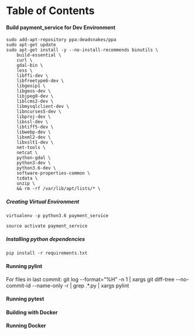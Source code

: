 Table of Contents
=================

#### Build payment_service for Dev Environment

```
sudo add-apt-repository ppa:deadsnakes/ppa
sudo apt-get update
sudo apt-get install -y --no-install-recommends binutils \
    build-essential \
    curl \
    gdal-bin \
    less \
    libffi-dev \
    libfreetype6-dev \
    libgeoip1 \
    libgeos-dev \
    libjpeg8-dev \
    liblcms2-dev \
    libmysqlclient-dev \
    libncurses5-dev \
    libproj-dev \
    libssl-dev \
    libtiff5-dev \
    libwebp-dev \
    libxml2-dev \
    libxslt1-dev \
    net-tools \
    netcat \
    python-gdal \
    python3-dev \
    python3.6-dev \
    software-properties-common \
    tzdata \
    unzip \
    && rm -rf /var/lib/apt/lists/* \
```
    
##### Creating Virtual Environment
```
virtualenv -p python3.6 payment_service

source activate payment_service
```

##### Installing python dependencies
```
pip install -r requirements.txt
```

#### Running pylint
For files in last commit:
git log --format="%H" -n 1 | xargs git diff-tree --no-commit-id --name-only -r | grep .*.py | xargs pylint

#### Running pytest


#### Building with Docker


#### Running Docker
  



